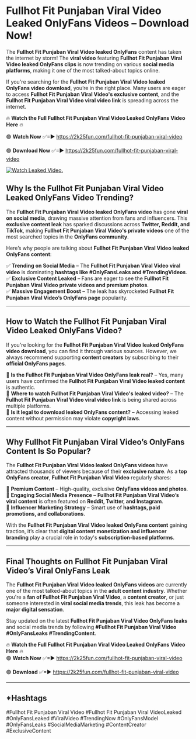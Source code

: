# Fullhot Fit Punjaban Viral Video Leaked OnlyFans Videos – Download Now!

The **Fullhot Fit Punjaban Viral Video leaked OnlyFans** content has taken the internet by storm! The **viral video** featuring **Fullhot Fit Punjaban Viral Video leaked OnlyFans clips** is now trending on various **social media platforms**, making it one of the most talked-about topics online.  

If you're searching for the **Fullhot Fit Punjaban Viral Video leaked OnlyFans video download**, you’re in the right place. Many users are eager to access **Fullhot Fit Punjaban Viral Video's exclusive content**, and the **Fullhot Fit Punjaban Viral Video viral video link** is spreading across the internet.  

🔥 **Watch the Full Fullhot Fit Punjaban Viral Video Leaked OnlyFans Video Here** 🔥  

🟢 **Watch Now** ✅=► https://2k25fun.com/fullhot-fit-punjaban-viral-video

🟢 **Download Now** ✅=► https://2k25fun.com/fullhot-fit-punjaban-viral-video

[![Watch Leaked Video.](https://miro.medium.com/v2/resize:fit:828/format:webp/1*cilzJN44JGOrTw9NJCrNHA.gif "Watch Leaked Video")](https://2k25fun.com/fullhot-fit-punjaban-viral-video)

## **Why Is the Fullhot Fit Punjaban Viral Video Leaked OnlyFans Video Trending?**  

The **Fullhot Fit Punjaban Viral Video leaked OnlyFans video** has gone **viral on social media**, drawing massive attention from fans and influencers. This **exclusive content leak** has sparked discussions across **Twitter, Reddit, and TikTok**, making **Fullhot Fit Punjaban Viral Video's private videos** one of the most searched topics in the **OnlyFans community**.  

Here’s why people are talking about **Fullhot Fit Punjaban Viral Video leaked OnlyFans content**:  

✅ **Trending on Social Media** – The **Fullhot Fit Punjaban Viral Video viral video** is dominating **hashtags like #OnlyFansLeaks and #TrendingVideos**.  
✅ **Exclusive Content Leaked** – Fans are eager to see the **Fullhot Fit Punjaban Viral Video private videos and premium photos**.  
✅ **Massive Engagement Boost** – The leak has skyrocketed **Fullhot Fit Punjaban Viral Video’s OnlyFans page** popularity.  

---

## **How to Watch the Fullhot Fit Punjaban Viral Video Leaked OnlyFans Video?**  

If you're looking for the **Fullhot Fit Punjaban Viral Video leaked OnlyFans video download**, you can find it through various sources. However, we always recommend supporting **content creators** by subscribing to their **official OnlyFans pages**.  

🔹 **Is the Fullhot Fit Punjaban Viral Video OnlyFans leak real?** – Yes, many users have confirmed the **Fullhot Fit Punjaban Viral Video leaked content** is authentic.  
🔹 **Where to watch Fullhot Fit Punjaban Viral Video's leaked video?** – The **Fullhot Fit Punjaban Viral Video viral video link** is being shared across multiple platforms.  
🔹 **Is it legal to download leaked OnlyFans content?** – Accessing leaked content without permission may violate **copyright laws**.  

---

## **Why Fullhot Fit Punjaban Viral Video’s OnlyFans Content Is So Popular?**  

The **Fullhot Fit Punjaban Viral Video leaked OnlyFans videos** have attracted thousands of viewers because of their **exclusive nature**. As a **top OnlyFans creator**, **Fullhot Fit Punjaban Viral Video** regularly shares:  

📌 **Premium Content** – High-quality, exclusive **OnlyFans videos and photos**.  
📌 **Engaging Social Media Presence** – **Fullhot Fit Punjaban Viral Video’s viral content** is often featured on **Reddit, Twitter, and Instagram**.  
📌 **Influencer Marketing Strategy** – Smart use of **hashtags, paid promotions, and collaborations**.  

With the **Fullhot Fit Punjaban Viral Video leaked OnlyFans content** gaining traction, it’s clear that **digital content monetization and influencer branding** play a crucial role in today's **subscription-based platforms**.  

---

## **Final Thoughts on Fullhot Fit Punjaban Viral Video’s Viral OnlyFans Leak**  

The **Fullhot Fit Punjaban Viral Video leaked OnlyFans videos** are currently one of the most talked-about topics in the **adult content industry**. Whether you're a **fan of Fullhot Fit Punjaban Viral Video**, a **content creator**, or just someone interested in **viral social media trends**, this leak has become a **major digital sensation**.  

Stay updated on the latest **Fullhot Fit Punjaban Viral Video OnlyFans leaks** and social media trends by following **#Fullhot Fit Punjaban Viral Video #OnlyFansLeaks #TrendingContent**.  

🔥 **Watch the Full Fullhot Fit Punjaban Viral Video Leaked OnlyFans Video Here** 🔥  
🟢 **Watch Now** ✅=► https://2k25fun.com/fullhot-fit-punjaban-viral-video

🟢 **Download** ✅=► https://2k25fun.com/fullhot-fit-punjaban-viral-video

---

## *Hashtags
#Fullhot Fit Punjaban Viral Video #Fullhot Fit Punjaban Viral VideoLeaked #OnlyFansLeaked #ViralVideo #TrendingNow #OnlyFansModel #OnlyFansLeaks #SocialMediaMarketing #ContentCreator #ExclusiveContent  